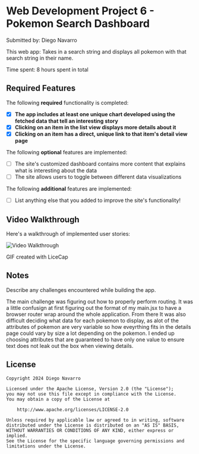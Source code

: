 # Web Development Project 6 - Pokemon Search Dashboard

Submitted by: Diego Navarro

This web app: Takes in a search string and displays all pokemon with that search string in their name.

Time spent: 8 hours spent in total

## Required Features

The following **required** functionality is completed:

- [x] **The app includes at least one unique chart developed using the fetched data that tell an interesting story**
- [x] **Clicking on an item in the list view displays more details about it**
- [x] **Clicking on an item has a direct, unique link to that item's detail view page**

The following **optional** features are implemented:

- [ ] The site's customized dashboard contains more content that explains what is interesting about the data
- [ ] The site allows users to toggle between different data visualizations

The following **additional** features are implemented:

- [ ] List anything else that you added to improve the site's functionality!

## Video Walkthrough

Here's a walkthrough of implemented user stories:

<img src='HW6.gif' title='Video Walkthrough' width='' alt='Video Walkthrough' />

GIF created with LiceCap

## Notes

Describe any challenges encountered while building the app.

The main challenge was figuring out how to properly perform routing. It was a little confusign at first figuring out the format of my main.jsx to have a browser router wrap around the whole application. From there It was also difficult deciding what data for each pokemon to display, as alot of the attributes of pokemon are very variable so how eveyrthing fits in the details page could vary by size a lot depending on the pokemon. I ended up choosing attributes that are guaranteed to have only one value to ensure text does not leak out the box when viewing details.

## License

    Copyright 2024 Diego Navarro

    Licensed under the Apache License, Version 2.0 (the "License");
    you may not use this file except in compliance with the License.
    You may obtain a copy of the License at

        http://www.apache.org/licenses/LICENSE-2.0

    Unless required by applicable law or agreed to in writing, software
    distributed under the License is distributed on an "AS IS" BASIS,
    WITHOUT WARRANTIES OR CONDITIONS OF ANY KIND, either express or implied.
    See the License for the specific language governing permissions and
    limitations under the License.
